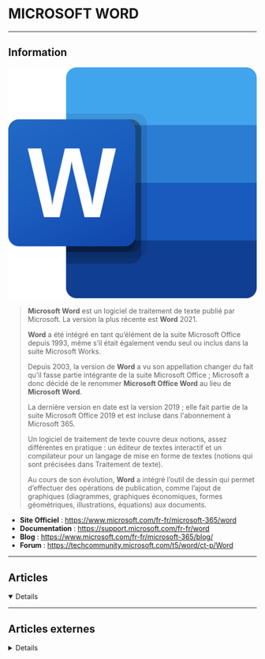 # MICROSOFT WORD
----

## <i class="fa-solid fa-hashtag"></i> Information

![Logo](../../_media/apps/microsoft_word/microsoft_office_word_2019.svg ':size=250 :no-zoom')


> <i class="fa-solid fa-quote-left"></i> **Microsoft Word** est un logiciel de traitement de texte publié par Microsoft. La version la plus récente est **Word** 2021.
> 
> **Word** a été intégré en tant qu’élément de la suite Microsoft Office depuis 1993, même s’il était également vendu seul ou inclus dans la suite Microsoft Works.
> 
> Depuis 2003, la version de **Word** a vu son appellation changer du fait qu’il fasse partie intégrante de la suite Microsoft Office ; Microsoft a donc décidé de le renommer **Microsoft Office Word** au lieu de **Microsoft Word**.
>
> La dernière version en date est la version 2019 ; elle fait partie de la suite Microsoft Office 2019 et est incluse dans l'abonnement à Microsoft 365.
>
> Un logiciel de traitement de texte couvre deux notions, assez différentes en pratique : un éditeur de textes interactif et un compilateur pour un langage de mise en forme de textes (notions qui sont précisées dans Traitement de texte).
>
> Au cours de son évolution, **Word** a intégré l’outil de dessin qui permet d’effectuer des opérations de publication, comme l’ajout de graphiques (diagrammes, graphiques économiques, formes géométriques, illustrations, équations) aux documents. <i class="fa-solid fa-quote-left fa-rotate-180"></i>


- <i class="fa-solid fa-globe"></i> **Site Officiel** : https://www.microsoft.com/fr-fr/microsoft-365/word
- <i class="fa-solid fa-book"></i> **Documentation** : https://support.microsoft.com/fr-fr/word
- <i class="fab fa-blogger-b"></i> **Blog** : https://www.microsoft.com/fr-fr/microsoft-365/blog/
- <i class="fas fa-comments"></i> **Forum** : https://techcommunity.microsoft.com/t5/word/ct-p/Word

---

## <i class="fa-regular fa-newspaper"></i> Articles

<details open>

</details>

---

## <i class="fa-solid fa-glasses"></i> Articles externes

<details>

- [10 Advanced Microsoft Word Features That'll Make Your Life Easier](https://www.makeuseof.com/tag/10-hidden-microsoft-word-features-will-make-life-easier/)
- [10 Simple Design Rules for Professional Microsoft Word Documents](https://www.makeuseof.com/tag/design-rules-word-documents/)
- [2 Ways to Remove a Page Break in Microsoft Word](https://www.makeuseof.com/tag/how-to-remove-page-break-in-word/)
- [20 Free Resume Templates for Word That’ll Help You Land a Job](https://www.makeuseof.com/tag/resume-templates-word/)
- [3 Useful Text Selection Tricks for Microsoft Word You Should Know](https://www.makeuseof.com/tag/text-selection-tricks-microsoft-word/)
- [3 Ways to Reduce the Size of a Microsoft Word Document](https://www.makeuseof.com/tag/reduce-size-microsoft-word-document/)
- [5 Microsoft Word Settings You Should Definitely Customize](https://www.makeuseof.com/tag/microsoft-word-settings-customize/)
- [7 Tasks You Need to Relearn When Switching From Word to Google Docs](https://www.makeuseof.com/tasks-you-need-to-relearn-switching-microsoft-word-google-docs/)
- [8 Formatting Tips for Perfect Tables in Microsoft Word](https://www.makeuseof.com/tag/8-formatting-tips-perfect-tables-microsoft-word/)
- [8 Formatting Tips for Perfect Tables in Microsoft Word](https://www.makeuseof.com/tag/8-formatting-tips-perfect-tables-microsoft-word/)
- [Créer une table des matières automatique dans Word](https://syskb.com/creer-table-des-matieres-dans-word/)
- [How to add a table of contents to a Word 2016 document](https://www.ghacks.net/2017/08/25/how-to-add-a-table-of-contents-to-a-word-2016-document/)
- [How to Add Electronic Signatures to Microsoft Word Documents for Free](https://www.makeuseof.com/tag/electronic-signatures-microsoft-word/)
- [How to Allow Editing of a Restricted Word Document](https://www.makeuseof.com/tag/editing-restricted-word-document/)
- [How to Build a Mind Map in Microsoft Word](https://www.makeuseof.com/tag/build-mind-map-microsoft-word/)
- [How to Build a Mind Map in Microsoft Word](https://www.makeuseof.com/tag/build-mind-map-microsoft-word/)
- [How to change default Heading, Quote, Title font in Word](https://www.thewindowsclub.com/change-default-heading-quote-title-font-in-word)
- [How to Clear Recent Documents History in Microsoft Word](https://www.makeuseof.com/tag/clear-recent-documents-history-microsoft-word/)
- [How to Create a Certificate Template in Microsoft Word](https://www.makeuseof.com/use-certificate-template-in-microsoft-word/)
- [How to Create a Custom Header in Microsoft Word](https://www.makeuseof.com/create-a-custom-header-in-microsoft-word/)
- [How to Create a Password-Protected PDF From a Word Document](https://www.makeuseof.com/create-password-protected-pdf-word-document/)
- [How to Create Flowcharts in Microsoft Word (The Easy Way)](https://www.makeuseof.com/tag/create-stunning-flowcharts-microsoft-word/)
- [How to Create Professional Reports and Documents in Microsoft Word](https://www.makeuseof.com/tag/writing-professional-reports-documents/)
- [How to Create Stunning Flowcharts With Microsoft Word](https://www.makeuseof.com/tag/create-stunning-flowcharts-microsoft-word/)
- [How to Create Stunning Flowcharts With Microsoft Word](https://www.makeuseof.com/tag/create-stunning-flowcharts-microsoft-word/)
- [How to Create Your Business Cards in Microsoft Word](https://www.makeuseof.com/create-business-card-microsoft-word/)
- [How to Delete an Extra Page in Microsoft Word](https://www.makeuseof.com/tag/how-to-delete-a-page-in-word/)
- [How to Delete Horizontal Lines in Microsoft Word That Won’t Go Away](https://www.makeuseof.com/tag/delete-microsoft-word-horizontal-line/)
- [How to Detect Passive Voice Using Microsoft Word](https://www.makeuseof.com/how-to-use-microsoft-word-to-detect-passive-voice/)
- [How to Double Space a Word Document](https://www.makeuseof.com/how-to-double-space-in-word/)
- [How to Edit a PDF Document in Word](https://www.makeuseof.com/how-to-edit-a-pdf-document-in-word/)
- [How to Export Microsoft Access Data to a Word Document](https://www.makeuseof.com/export-microsoft-access-data-to-word-document/)
- [How to Filter and Apply Tracked Changes in Microsoft Word](https://www.makeuseof.com/tag/filter-apply-tracked-changes-microsoft-word/)
- [How to Find and Replace Text With Images in Microsoft Word](https://www.makeuseof.com/tag/find-replace-text-images-microsoft-word/)
- [How to Fix Microsoft Word Spell Check Problems: 8 Tips and Fixes](https://www.makeuseof.com/fix-microsoft-word-spell-check-problems-tips-fixes/)
- [How to Freeze a Part of a Word Document for Easy Reference](https://www.makeuseof.com/tag/how-to-freeze-a-part-of-your-word-document-for-easy-reference/)
- [How to Generate Bibliographies in Microsoft Word With One Click](https://www.makeuseof.com/tag/generate-bibliographies-microsoft-word/)
- [How to Get Better Prints in Microsoft Word](https://www.makeuseof.com/how-to-get-better-prints-in-microsoft-word/)
- [How to Hide Images in Microsoft Word and Make Documents Easier to Read](https://www.makeuseof.com/tag/hide-images-microsoft-word/)
- [How to Insert a Watermark in Microsoft Word (Or Remove One)](https://www.makeuseof.com/tag/how-to-insert-watermark-in-microsoft-word/)
- [How to insert Footnotes and Endnote in Word](https://www.thewindowsclub.com/insert-footnotes-and-endnotes-in-word)
- [How to Make a Brochure or Pamphlet With Word Templates](https://www.makeuseof.com/tag/how-to-make-a-brochure-pamphlet-microsoft-word-templates/)
- [How to Make a Graph Paper Template in Microsoft Word](https://www.makeuseof.com/tag/make-graph-paper-microsoft-word/)
- [How to Make a Graph Paper Template in Microsoft Word](https://www.makeuseof.com/tag/make-graph-paper-microsoft-word/)
- [How to Make an Attractive Cover Page in Microsoft Word](https://www.makeuseof.com/tag/how-to-easily-make-an-attractive-cover-page-in-ms-word-2007/)
- [How to Make Flyers in Microsoft Word With Free Templates](https://www.makeuseof.com/tag/flyer-word-templates/)
- [How to Make Free Business Cards in Microsoft Word With Templates](https://www.makeuseof.com/tag/business-cards-microsoft-word-templates/)
- [How to Make Index Cards in Microsoft Word 2016](https://www.makeuseof.com/tag/how-to-make-index-cards-using-ms-word-2007/#comment-2230721)
- [How to merge multiple Word documents](https://www.ghacks.net/2018/11/21/how-to-merge-multiple-word-documents/)
- [How to Move, Reorder, and Rearrange Pages in Microsoft Word](https://www.makeuseof.com/tag/how-to-move-pages-in-word/)
- [How to Open a DAT File or Convert It Into a Word Document](https://www.makeuseof.com/tag/how-to-convert-a-dat-file-into-a-word-document/)
- [How to Read Pages Side-to-Side Like a Book in Microsoft Word](https://www.makeuseof.com/read-pages-side-to-side-like-a-book-in-microsoft-word/)
- [How to Recover an Unsaved Microsoft Word 2016 Document in Seconds](https://www.makeuseof.com/tag/recover-unsaved-microsoft-word-2016-document/)
- [How to Recover an Unsaved Microsoft Word Document in Seconds](https://www.makeuseof.com/tag/recover-unsaved-ms-word-2010-document-seconds/)
- [How to Remove Comments and Accept All Changes in Word](https://www.makeuseof.com/tag/how-to-remove-comments-in-word/)
- [How to remove extra double spaces between words in Word](https://www.thewindowsclub.com/how-to-remove-extra-double-spaces-between-words-in-word)
- [How to Rotate a Table in Microsoft Word](https://www.makeuseof.com/rotate-table-in-microsoft-word/)
- [How to Start Using Macros in Word](https://www.makeuseof.com/start-using-macros-in-word/)
- [How to Stop a Microsoft Word Image From Moving Around](https://www.makeuseof.com/how-to-stop-microsoft-word-image-moving/)
- [How to Stop Microsoft Word Underlining Correct Words as Errors](https://www.makeuseof.com/tag/stop-microsoft-word-underlining-correct-words/)
- [How to Track How Long You’ve Spent Editing a Microsoft Word Document](https://www.makeuseof.com/tag/track-time-editing-microsoft-word-document/)
- [How to Use Excel Formulas in Word Documents](https://www.makeuseof.com/use-excel-formulas-in-word-documents/)
- [How to Use Headers and Footers in Microsoft Word Like a Pro](https://www.makeuseof.com/how-to-use-headers-and-footers-in-microsoft-word/)
- [How to use Microsoft Word Rewrite Suggestions feature in Word for Web](https://www.thewindowsclub.com/how-to-use-microsoft-word-rewrite-suggestions-feature-in-word-for-web)
- [How to Use Styles in Microsoft Word and Save Time](https://www.makeuseof.com/tag/microsoft-word-styles/)
- [How to Use the Draw Table Feature in Microsoft Word](https://www.makeuseof.com/use-draw-table-feature-microsoft-word/)
- [How to Use Voice-Typing on Microsoft Word and Get More Done](https://www.makeuseof.com/use-voice-typing-on-microsoft-word/)
- [Installing WordPress with NGINX Unit](https://www.nginx.com/blog/installing-wordpress-with-nginx-unit/)
- [Les principaux raccourcis clavier pour Word](https://www.pcastuces.com/pratique/bureautique/word/raccourcis_word/page1.htm?xtor=RSS-4)
- [Supprimer très rapidement des mots dans un document Word (et autres traitements de texte)](https://www.clubic.com/astuce-du-jour/actualite-350392-supprimer-tres-rapidement-des-mots-dans-un-document-word-et-autres-traitements-de-texte-.html)
- [The 10 Best Table of Contents Templates for Microsoft Word](https://www.makeuseof.com/tag/10-best-table-contents-templates-microsoft-word/)
- [The 15 Best Meeting Agenda Templates for Microsoft Word](https://www.makeuseof.com/tag/15-best-meeting-agenda-templates-word/)
- [Use F8 in Microsoft Word to select text quickly](https://www.ghacks.net/2019/02/11/use-f8-in-microsoft-word-to-select-text-quickly/)

</details>